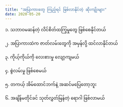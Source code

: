 ```yaml
---
title: "အပြာကားတွေ ကြည့်ရင် ဖြစ်လာနိုင်တဲ့ ဆိုးကျိုးများ"
date: 2020-05-20
---
```


၁. သဘာဝမဆန်တဲ့ လိင်စိတ်ထကြွမှုတွေ ဖြစ်စေနိုင်တယ် 

၂. အပြာကားထဲက ဇာတ်လမ်းတွေကို အမှန်လို့ ထင်လာနိုင်တယ် 

၃. ကိုယ့်ကိုယ်ကို လေးစားမှု လျော့ကျမယ် 

၄. စွဲလမ်းမှု ဖြစ်စေမယ် 

၅. တကယ့် အိမ်ထောင်ဘက်နဲ့ အဆင်မပြေတော့ဘူး 

၆. အချိန်မတိုင်ခင် သုတ်လွှတ်မြန်တဲ့ ရောဂါ ဖြစ်လာမယ် 
